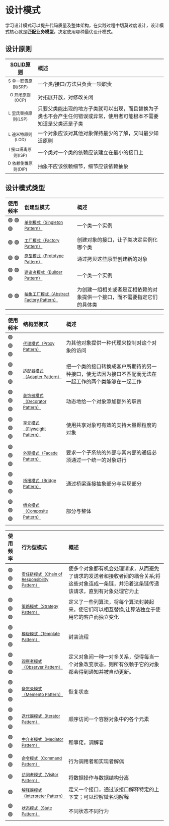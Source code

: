 # 设计模式

学习设计模式可以提升代码质量及整体架构，在实践过程中切莫过度设计，设计模式核心就是**匹配业务模型**，决定使用哪种最优设计模式。

## 设计原则

|      [SOLID原则](/doc/设计原则.md)      | 概述                                                        |
|:---------------------------------:|:----------------------------------------------------------|
| <font size=2>S 单一职责原则(SRP)</font> | 一个类/接口/方法只负责一项职责                                          |
|  <font size=2>O 开闭原则(OCP)</font>  | 对拓展开放，对修改关闭                                               |
| <font size=2>L 里氏替换原则(LSP)</font> | 只要父类能出现的地方子类就可以出现，而且替换为子类也不会产生任何错误或异常，使用者可能根本不需要知道是父类还是子类 |
| <font size=2>L 迪米特原则(LOD)</font>  | 一个对象应该对其他对象保持最少的了解，又叫最少知道原则                               |
| <font size=2>I 接口隔离原则(ISP)</font> | 一个类对一个类的依赖应该建立在最小的接口上                                     |
| <font size=2>D 依赖倒置原则(DIP)</font> | 抽象不应该依赖细节，细节应该依赖抽象                                        |

## 设计模式类型

| 使用频率     | 创建型模式                                                                   | 概述                                   |
|:---------|:------------------------------------------------------------------------|:-------------------------------------|
| 🟢 🟢 🟢 | [<font size=2>单例模式（Singleton Pattern）</font>](doc/创建型/单例模式.md)          | 一个类一个实例                              |
| 🟢 🟢    | [<font size=2>工厂模式（Factory Pattern）</font>](doc/创建型/工厂方法.md)            | 创建对象的接口，让子类决定实例化哪个类                  |
| 🟢 🟢    | [<font size=2>原型模式（Prototype Pattern）</font>](doc/创建型/原型模式.md)          | 通过拷贝这些原型创建新的对象                       |
| 🟢 🟢 🟢 | [<font size=2>建造者模式（Builder Pattern）</font>](doc/创建型/建造者模式.md)          | 一个类一个实例                              |
| 🟢 🟢    | [<font size=2>抽象工厂模式（Abstract Factory Pattern）</font>](doc/创建型/抽象工厂.md) | 为创建一组相关或者是互相依赖的对象提供一个接口，而不需要指定它们的具体类 |

| 使用频率     | 结构型模式                                                           | 概述                                                  |
|:---------|:----------------------------------------------------------------|:----------------------------------------------------|
| 🟢 🟢 🟢 | [<font size=2>代理模式（Proxy Pattern）</font>](doc/结构型/代理模式.md)      | 为其他对象提供一种代理来控制对这个对象的访问                              |
| 🟢 🟢 🟢 | [<font size=2>适配器模式（Adapter Pattern）</font>](doc/结构型/适配器模式.md)  | 把一个类的接口转换成客户所期待的另一种接口，使无法因为接口不匹配而无法在一起工作的两个类能够在一起工作 |
| 🟢 🟢 🟢 | [<font size=2>装饰器模式（Decorator Pattern）</font>](doc/结构型/装饰模式.md) | 动态地给一个对象添加额外的职责                                     |
| 🟢 🟢 🟢 | [<font size=2>享元模式（Flyweight Pattern）</font>](doc/结构型/享元模式.md)  | 使用共享对象可有效的支持大量颗粒度的对象                                |
| 🟢 🟢 🟢 | [<font size=2>外观模式（Facade Pattern）</font>](doc/结构型/外观模式.md)     | 要求一个子系统的外部与其内部的通信必须通过一个统一的对象进行                      |
| 🟢 🟢 🟢 | [<font size=2>桥接模式（Bridge Pattern）</font>](doc/结构型/桥接模式.md)     | 通过桥梁连接抽象部分与实现部分                                     |
| 🟢 🟢 🟢 | [<font size=2>组合模式（Composite Pattern）</font>](doc/结构型/组合模式.md)  | 部分与整体                                               |

| 使用频率     | 行为型模式                                                                          | 概述                                                                    |
|:---------|:-------------------------------------------------------------------------------|:----------------------------------------------------------------------|
| 🟢 🟢 🟢 | [<font size=2>责任链模式（Chain of Responsibility Pattern）</font>](doc/行为型/责任链模式.md) | 使多个对象都有机会处理请求，从而避免了请求的发送者和接收者间的耦合关系;将这些对象连成一条链，并沿着这条链传递该请求，直到有对象处理它为止 |
| 🟢 🟢 🟢 | [<font size=2>策略模式（Strategy Pattern）</font>](doc/行为型/策略模式.md)                  | 定义了一些列算法，将每个算法封装起来，使它们可以相互替换,让算法独立于使用它的客户而独立变化                        |
| 🟢 🟢 🟢 | [<font size=2>模板模式（Template Pattern）</font>](doc/行为型/模板方法.md)                  | 封装流程                                                                  |
| 🟢 🟢 🟢 | [<font size=2>观察者模式（Observer Pattern）</font>](doc/行为型/观察者模式.md)                | 定义对象间一种一对多关系，使得每当一个对象改变状态，则所有依赖于它的对象都会得到通知并被自动更新。                     |
| 🟢 🟢 🟢 | [<font size=2>备忘录模式（Memento Pattern）</font> ](doc/行为型/备忘录模式.md)                | 恢复状态                                                                  |
| 🟢 🟢 🟢 | [<font size=2>迭代器模式（Iterator Pattern）</font>](/doc/行为型/迭代器模式.md)               | 顺序访问一个容器对象中的各个元素                                                      |
| 🟢 🟢    | [<font size=2>中介者模式（Mediator Pattern）</font>](/doc/行为型/中介者模式.md)               | 和事佬，调解者                                                               |
| 🟢 🟢    | [<font size=2>命令模式（Command Pattern）</font>](/doc/行为型/命令模式.md)                  | 行为调用者和实现者解偶                                                           |
| 🟢       | [<font size=2>访问者模式（Visitor Pattern）</font>](/doc/行为型/访问者模式.md)                | 将数据操作与数据结构分离                                                          |
| 🟢       | [<font size=2>解释器模式（Interpreter Pattern）</font>](/doc/行为型/解释器模式.md)            | 定义一个接口，通过该接口解释特定的上下文；可以理解微名词解释                                        |
| 🟢 🟢    | [<font size=2>状态模式（State Pattern）</font>](/doc/行为型/状态模式.md)                    | 不同状态不同行为                                                              |